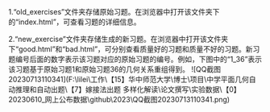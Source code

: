 

1.“old_exercises”文件夹存储原始习题。在浏览器中打开该文件夹下的“index.html”，可查看习题的详细信息。

2.“new_exercise”文件夹存储生成的新习题。在浏览器中打开该文件夹下“good.html”和“bad.html”，可分别查看质量好的习题和质量不好的习题。新习题编号后面的数字表示该习题对应的原始习题的编号。例如，下图中的“1_36”表示该习题基于原始习题1和原始习题36的几何关系重组得到。
![QQ截图20230713110341](F:\lilei\工作\【15】华中师范大学\博士\项目\中学平面几何自动推理和自动出题\【7】嫁接法出题 多样化解读\论文撰写\实验数据\【0】20230610_网上公布数据\github\2023\QQ截图20230713110341.png)